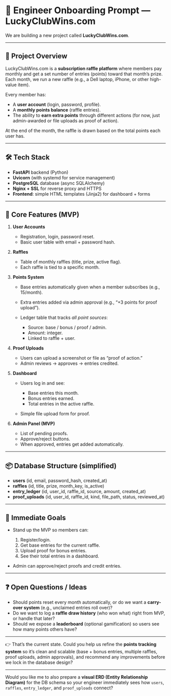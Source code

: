 

# 🧵 **Engineer Onboarding Prompt — LuckyClubWins.com**

We are building a new project called **LuckyClubWins.com**.

---

## 🎯 Project Overview

LuckyClubWins.com is a **subscription raffle platform** where members pay monthly and get a set number of entries (points) toward that month’s prize. Each month, we run a new raffle (e.g., a Dell laptop, iPhone, or other high-value item).

Every member has:

* A **user account** (login, password, profile).
* A **monthly points balance** (raffle entries).
* The ability to **earn extra points** through different actions (for now, just admin-awarded or file uploads as proof of action).

At the end of the month, the raffle is drawn based on the total points each user has.

---

## 🛠️ Tech Stack

* **FastAPI** backend (Python)
* **Uvicorn** (with systemd for service management)
* **PostgreSQL** database (async SQLAlchemy)
* **Nginx + SSL** for reverse proxy and HTTPS
* **Frontend**: simple HTML templates (Jinja2) for dashboard + forms

---

## 🔑 Core Features (MVP)

1. **User Accounts**

   * Registration, login, password reset.
   * Basic user table with email + password hash.

2. **Raffles**

   * Table of monthly raffles (title, prize, active flag).
   * Each raffle is tied to a specific month.

3. **Points System**

   * Base entries automatically given when a member subscribes (e.g., 15/month).
   * Extra entries added via admin approval (e.g., “+3 points for proof upload”).
   * Ledger table that tracks *all point sources*:

     * Source: base / bonus / proof / admin.
     * Amount: integer.
     * Linked to raffle + user.

4. **Proof Uploads**

   * Users can upload a screenshot or file as “proof of action.”
   * Admin reviews → approves → entries credited.

5. **Dashboard**

   * Users log in and see:

     * Base entries this month.
     * Bonus entries earned.
     * Total entries in the active raffle.
   * Simple file upload form for proof.

6. **Admin Panel (MVP)**

   * List of pending proofs.
   * Approve/reject buttons.
   * When approved, entries get added automatically.

---

## 📦 Database Structure (simplified)

* **users** (id, email, password\_hash, created\_at)
* **raffles** (id, title, prize, month\_key, is\_active)
* **entry\_ledger** (id, user\_id, raffle\_id, source, amount, created\_at)
* **proof\_uploads** (id, user\_id, raffle\_id, kind, file\_path, status, reviewed\_at)

---

## 🚀 Immediate Goals

* Stand up the MVP so members can:

  1. Register/login.
  2. Get base entries for the current raffle.
  3. Upload proof for bonus entries.
  4. See their total entries in a dashboard.
* Admin can approve/reject proofs and credit entries.

---

## ❓ Open Questions / Ideas

* Should points reset every month automatically, or do we want a **carry-over system** (e.g., unclaimed entries roll over)?
* Do we want to log a **raffle draw history** (who won what) right from MVP, or handle that later?
* Should we expose a **leaderboard** (optional gamification) so users see how many points others have?

---

👉 That’s the current state. Could you help us refine the **points tracking system** so it’s clean and scalable (base + bonus entries, multiple raffles, proof uploads, admin approvals), and recommend any improvements before we lock in the database design?

---

Would you like me to also prepare a **visual ERD (Entity Relationship Diagram)** for the DB schema so your engineer immediately sees how `users`, `raffles`, `entry_ledger`, and `proof_uploads` connect?

